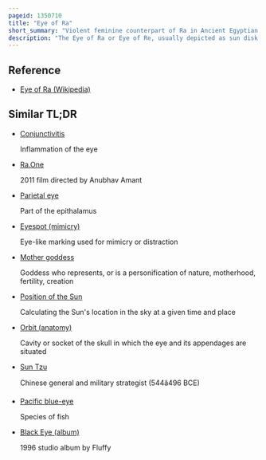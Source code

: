 ```yaml
---
pageid: 1350710
title: "Eye of Ra"
short_summary: "Violent feminine counterpart of Ra in Ancient Egyptian mythology"
description: "The Eye of Ra or Eye of Re, usually depicted as sun disk or right wedjat-eye, is an entity in ancient Egyptian mythology that functions as an extension of the sun god Ra's power, equated with the disk of the sun, but it often behaves as an independent goddess, a feminine counterpart to Ra and a violent force that subdues his enemies. This Goddess, also known with the Theonym Wedjat, can be equated with several particular Deities, including Hathor, Sekhmet, Bastet, Raet-Tawy, and Mut. The Eye Goddess acts as Mother, sibling, Consort, and Daughter of the Sun God. She is his Partner in the creative Cycle in which he begets the renewed Form of himself that is born at Dawn. The Eye's violent Aspect defends Ra against the Agents of Disorder that threaten his Rule. This dangerous Aspect of the Eye Goddess is often represented by a Lioness or by the Uraeus or Cobra Symbolizing Protection and royal Authority. The disastrous Fury and Rampages of the Eye Goddess and the Efforts of the Gods to appease her are a prominent Motif in egyptian Mythology."
---
```


## Reference

- [Eye of Ra (Wikipedia)](https://en.wikipedia.org/?curid=1350710)

## Similar TL;DR

- [Conjunctivitis](/tldr/en/conjunctivitis)

  Inflammation of the eye

- [Ra.One](/tldr/en/raone)

  2011 film directed by Anubhav Amant

- [Parietal eye](/tldr/en/parietal-eye)

  Part of the epithalamus

- [Eyespot (mimicry)](/tldr/en/eyespot-mimicry)

  Eye-like marking used for mimicry or distraction

- [Mother goddess](/tldr/en/mother-goddess)

  Goddess who represents, or is a personification of nature, motherhood, fertility, creation

- [Position of the Sun](/tldr/en/position-of-the-sun)

  Calculating the Sun's location in the sky at a given time and place

- [Orbit (anatomy)](/tldr/en/orbit-anatomy)

  Cavity or socket of the skull in which the eye and its appendages are situated

- [Sun Tzu](/tldr/en/sun-tzu)

  Chinese general and military strategist (544â496 BCE)

- [Pacific blue-eye](/tldr/en/pacific-blue-eye)

  Species of fish

- [Black Eye (album)](/tldr/en/black-eye-album)

  1996 studio album by Fluffy
